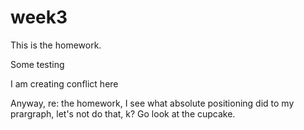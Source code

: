 # week3

This is the homework.

Some testing

I am creating conflict here

Anyway, re: the homework, I see what absolute positioning did to my prargraph, let's not do that, k?  Go look at the cupcake.
